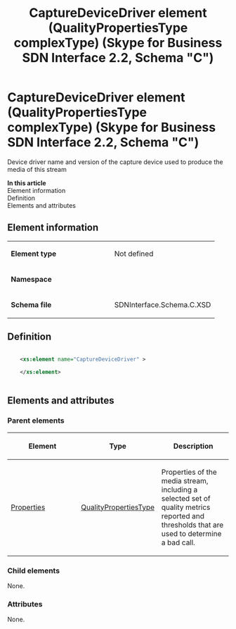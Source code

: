 ﻿---
title: CaptureDeviceDriver element (QualityPropertiesType complexType) (Skype for Business SDN Interface 2.2, Schema "C")
TOCTitle: CaptureDeviceDriver element
ms:assetid: 65df120d-eba2-b8c6-e606-7a378d96f486
ms:mtpsurl: https://msdn.microsoft.com/en-us/library/Mt404720(v=office.16)
ms:contentKeyID: 68250633
ms.date: 08/24/2015
mtps_version: v=office.16
dev_langs:
- xml
---

# CaptureDeviceDriver element (QualityPropertiesType complexType) (Skype for Business SDN Interface 2.2, Schema \"C\")

Device driver name and version of the capture device used to produce the media of this stream

**In this article**  
Element information  
Definition  
Elements and attributes  

## Element information

<table>
<colgroup>
<col style="width: 50%" />
<col style="width: 50%" />
</colgroup>
<tbody>
<tr class="odd">
<td><p><strong>Element type</strong></p></td>
<td><p>Not defined</p></td>
</tr>
<tr class="even">
<td><p><strong>Namespace</strong></p></td>
<td><p></p></td>
</tr>
<tr class="odd">
<td><p><strong>Schema file</strong></p></td>
<td><p>SDNInterface.Schema.C.XSD</p></td>
</tr>
</tbody>
</table>


## Definition

``` xml

    <xs:element name="CaptureDeviceDriver" >
    
    </xs:element>
  
```

## Elements and attributes

### Parent elements

<table>
<colgroup>
<col style="width: 33%" />
<col style="width: 33%" />
<col style="width: 33%" />
</colgroup>
<thead>
<tr class="header">
<th><p>Element</p></th>
<th><p>Type</p></th>
<th><p>Description</p></th>
</tr>
</thead>
<tbody>
<tr class="odd">
<td><p><a href="properties-element-qualitytype-complextype-skype-for-business-sdn-interface-2-2-schema-c.md">Properties</a></p></td>
<td><p><a href="qualitypropertiestype-complextype-skype-for-business-sdn-interface-2-2-schema-c.md">QualityPropertiesType</a></p></td>
<td><p>Properties of the media stream, including a selected set of quality metrics reported and thresholds that are used to determine a bad call.</p></td>
</tr>
</tbody>
</table>


### Child elements

None.

### Attributes

None.

